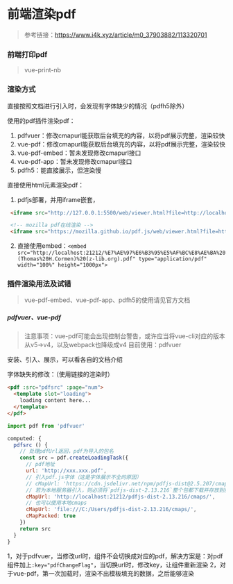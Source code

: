 # 前端渲染pdf

> 参考链接：https://www.i4k.xyz/article/m0_37903882/113320701

### 前端打印pdf

> vue-print-nb

### 渲染方式

直接按照文档进行引入时，会发现有字体缺少的情况（pdfh5除外）

使用的pdf插件渲染pdf：
1. pdfvuer：修改cmapurl能获取后台填充的内容，以将pdf展示完整，渲染较快
2. vue-pdf：修改cmapurl能获取后台填充的内容，以将pdf展示完整，渲染较快
3. vue-pdf-embed：暂未发现修改cmapurl接口
4. vue-pdf-app：暂未发现修改cmapurl接口
5. pdfh5：能直接展示，但渲染慢

直接使用html元素渲染pdf：
  1. pdfjs部署，并用iframe嵌套，
  ```html
   <iframe src="http://127.0.0.1:5500/web/viewer.html?file=http://localhost:21212/%E7%AE%97%E6%B3%95%E5%AF%BC%E8%AE%BA%20(Thomas%20H.Cormen)%20(z-lib.org).pdf" width="100%" height="1000px"></iframe>

   <!-- mozilla pdf在线渲染 -->
   <iframe src="https://mozilla.github.io/pdf.js/web/viewer.html?file=http://localhost:21212/%E7%AE%97%E6%B3%95%E5%AF%BC%E8%AE%BA%20(Thomas%20H.Cormen)%20(z-lib.org).pdf" width="100%" height="1000px"></iframe>

   ```
  2. 直接使用embed：`<embed src="http://localhost:21212/%E7%AE%97%E6%B3%95%E5%AF%BC%E8%AE%BA%20(Thomas%20H.Cormen)%20(z-lib.org).pdf" type="application/pdf" width="100%" height="1000px">`

### 插件渲染用法及试错

> vue-pdf-embed、vue-pdf-app、pdfh5的使用请见官方文档

##### pdfvuer、vue-pdf

> 注意事项：vue-pdf可能会出现控制台警告，或许应当将vue-cli对应的版本从v5->v4，以及webpack也降级成v4
> 目前使用：pdfvuer

安装、引入、展示，可以看各自的文档介绍

字体缺失的修改：（使用链接的渲染时）
```html
<pdf :src="pdfsrc" :page="num">
  <template slot="loading">
    loading content here...
  </template>
</pdf>
```
```js
import pdf from 'pdfvuer'

computed: {
  pdfsrc () {
    // 处理pdfUrl返回，pdf为导入的包名
    const src = pdf.createLoadingTask({
      // pdf地址
      url: 'http://xxx.xxx.pdf',
      // 引入pdf.js字体（这是字体展示不全的原因）
      // cMapUrl: 'https://cdn.jsdelivr.net/npm/pdfjs-dist@2.5.207/cmaps/',
      // 若为本地服务器引入，则必须将`pdfjs-dist-2.13.216`整个包都下载并存放到服务器上，不能只下载cmaps文件夹
      cMapUrl: 'http://localhost:21212/pdfjs-dist-2.13.216/cmaps/',
      // 也可以使用本地cmaps
      cMapUrl: 'file:///C:/Users/pdfjs-dist-2.13.216/cmaps/',
      cMapPacked: true
    })
    return src
  }
}
```

1，对于pdfvuer，当修改url时，组件不会切换成对应的pdf，解决方案是：对pdf组件加上`:key="pdfChangeFlag"`，当切换url时，修改key，让组件重新渲染
2，对于vue-pdf，第一次加载时，渲染不出模板填充的数据，之后能够渲染
